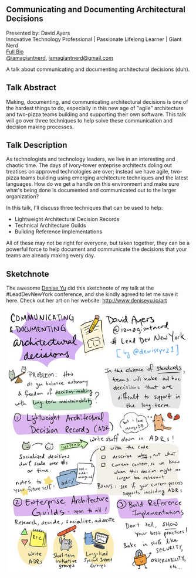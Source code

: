 Communicating and Documenting Architectural Decisions
-----------------------------------------------------

Presented by: David Ayers<br>
Innovative Technology Professional | Passionate Lifelong Learner | Giant Nerd <br>
[Full Bio](https://github.com/davidaayers/speaker-info/blob/master/bio.md)<br>
[@iamagiantnerd](https://twitter.com/iamagiantnerd), iamagiantnerd@gmail.com

A talk about communicating and documenting architectural decisions (duh).

Talk Abstract
-------------
Making, documenting, and communicating architectural decisions is one of the hardest things to do, especially in this new age of "agile" architecture and two-pizza teams building and supporting their own software. This talk will go over three techniques to help solve these communication and decision making processes.

Talk Description
----------------
As technologists and technology leaders, we live in an interesting and chaotic time. The days of ivory-tower enteprise architects doling out treatises on approved technologies are over; instead we have agile, two-pizza teams building using emerging architecture techniques and the latest languages. How do we get a handle on this environment and make sure what's being done is documented and communicated out to the larger organization?

In this talk, I'll discuss three techniques that can be used to help:

* Lightweight Architectural Decision Records
* Technical Architecture Guilds
* Building Reference Implementations

All of these may not be right for everyone, but taken together, they can be a powerful force to help document and communicate the decisions that your teams are already making every day.

Sketchnote
----------

The awesome [Denise Yu](https://twitter.com/deniseyu21) did this sketchnote of my talk at the #LeadDevNewYork conference, and she kindly agreed to let me save it here. Check out her art on her website: http://www.deniseyu.io/art 

![Badass sketch note of my talk!](sketchnotes.jpg)